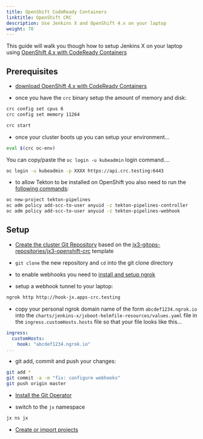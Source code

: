 ```yaml
---
title: OpenShift CodeReady Containers
linktitle: OpenShift CRC
description: Use Jenkins X and OpenShift 4.x on your laptop
weight: 70
---
```



This guide will walk you though how to setup Jenkins X on your laptop using [OpenShift 4.x with CodeReady Containers](https://cloud.redhat.com/openshift/install/crc/installer-provisioned)

## Prerequisites

* [download OpenShift 4.x with CodeReady Containers](https://cloud.redhat.com/openshift/install/crc/installer-provisioned)


* once you have the `crc` binary setup the amount of memory and disk:


```bash
crc config set cpus 6
crc config set memory 11264

crc start
```      

* once your cluster boots up you can setup your environment...

```bash
eval $(crc oc-env)
```

You can copy/paste the `oc login -u kubeadmin` login command....

```bash
oc login -u kubeadmin -p XXXX https://api.crc.testing:6443
```

* to allow Tekton to be installed on OpenShift you also need to run the [following commands](https://github.com/tektoncd/pipeline/blob/master/docs/install.md#installing-tekton-pipelines-on-openshift):


```bash
oc new-project tekton-pipelines
oc adm policy add-scc-to-user anyuid -z tekton-pipelines-controller
oc adm policy add-scc-to-user anyuid -z tekton-pipelines-webhook
```

## Setup

*  <a href="https://github.com/jx3-gitops-repositories/jx3-openshift-crc/generate" target="github" class="btn bg-primary text-light">Create the cluster Git Repository</a> based on the [jx3-gitops-repositories/jx3-openshift-crc](https://github.com/jx3-gitops-repositories/jx3-openshift-crc/generate)                                                                                                                                       template

* `git clone` the new repository and `cd` into the git clone directory

* to enable webhooks you need to [install and setup ngrok](https://ngrok.com/)

* setup a webhook tunnel to your laptop:

```bash
ngrok http http://hook-jx.apps-crc.testing
```

* copy your personal ngrok domain name of the form `abcdef1234.ngrok.io` into the `charts/jenkins-x/jxboot-helmfile-resources/values.yaml` file in the `ingress.customHosts.hosts` file so that your file looks like this...

```yaml
ingress:
  customHosts:
    hook: "abcdef1234.ngrok.io"
...
```

* git add, commit and push your changes:

```bash
git add *
git commit -a -m "fix: configure webhooks"
git push origin master
```

* <a href="/docs/v3/guides/operator/" class="btn bg-primary text-light">Install the Git Operator</a> 

* switch to the `jx` namespace

```bash    
jx ns jx
```        

*  <a href="/docs/v3/develop/create-project/" class="btn bg-primary text-light">Create or import projects</a>
